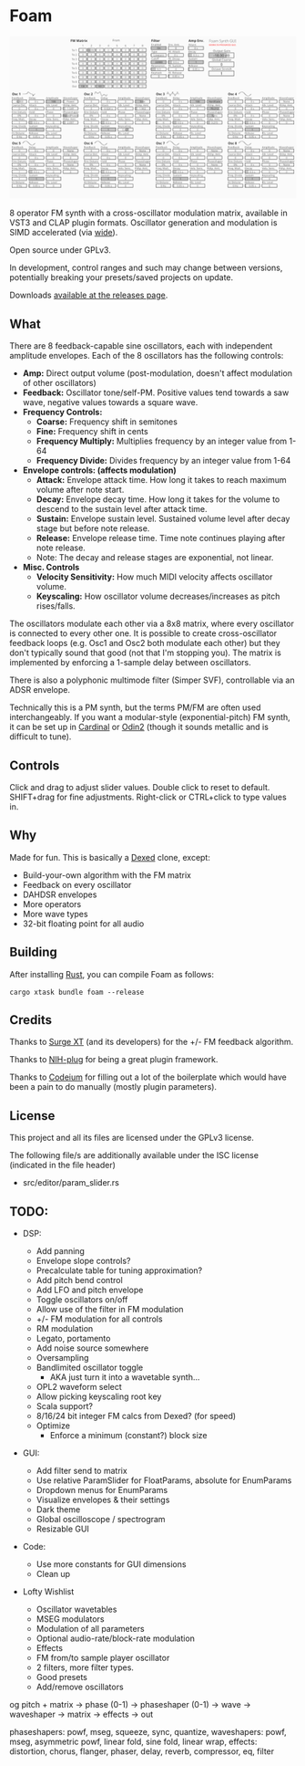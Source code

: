 # Foam
![Screenshot of UI](gui_v2.png)

8 operator FM synth with a cross-oscillator modulation matrix, available in VST3 and CLAP plugin formats. Oscillator generation and modulation is SIMD accelerated (via [wide](https://github.com/lokathor/wide)).

Open source under GPLv3.

In development, control ranges and such may change between versions, potentially breaking your presets/saved projects on update.

Downloads [available at the releases page](https://github.com/Madadog/foam-synth/releases).

## What

There are 8 feedback-capable sine oscillators, each with independent amplitude envelopes. Each of the 8 oscillators has the following controls:
* **Amp:** Direct output volume (post-modulation, doesn't affect modulation of other oscillators)
* **Feedback:** Oscillator tone/self-PM. Positive values tend towards a saw wave, negative values towards a square wave.
* **Frequency Controls:**
    * **Coarse:** Frequency shift in semitones
    * **Fine:** Frequency shift in cents
    * **Frequency Multiply:** Multiplies frequency by an integer value from 1-64
    * **Frequency Divide:** Divides frequency by an integer value from 1-64
* **Envelope controls: (affects modulation)**
    * **Attack:** Envelope attack time. How long it takes to reach maximum volume after note start.
    * **Decay:** Envelope decay time. How long it takes for the volume to descend to the sustain level after attack time.
    * **Sustain:** Envelope sustain level. Sustained volume level after decay stage but before note release.
    * **Release:** Envelope release time. Time note continues playing after note release.
    * Note: The decay and release stages are exponential, not linear. 
* **Misc. Controls**
    * **Velocity Sensitivity:** How much MIDI velocity affects oscillator volume.
    * **Keyscaling:** How oscillator volume decreases/increases as pitch rises/falls.

The oscillators modulate each other via a 8x8 matrix, where every oscillator is connected to every other one. It is possible to create cross-oscillator feedback loops (e.g. Osc1 and Osc2 both modulate each other) but they don't typically sound that good (not that I'm stopping you). The matrix is implemented by enforcing a 1-sample delay between oscillators.

There is also a polyphonic multimode filter (Simper SVF), controllable via an ADSR envelope.

Technically this is a PM synth, but the terms PM/FM are often used interchangeably. If you want a modular-style (exponential-pitch) FM synth, it can be set up in [Cardinal](https://github.com/DISTRHO/Cardinal) or [Odin2](https://github.com/TheWaveWarden/odin2) (though it sounds metallic and is difficult to tune).

## Controls

Click and drag to adjust slider values. Double click to reset to default. SHIFT+drag for fine adjustments. Right-click or CTRL+click to type values in.

## Why

Made for fun. This is basically a [Dexed](https://github.com/asb2m10/dexed) clone, except:

* Build-your-own algorithm with the FM matrix
* Feedback on every oscillator
* DAHDSR envelopes
* More operators
* More wave types
* 32-bit floating point for all audio

## Building

After installing [Rust](https://rustup.rs/), you can compile Foam as follows:

```shell
cargo xtask bundle foam --release
```

## Credits
Thanks to [Surge XT](https://github.com/surge-synthesizer/surge) (and its developers) for the +/- FM feedback algorithm.

Thanks to [NIH-plug](https://github.com/robbert-vdh/nih-plug) for being a great plugin framework.

Thanks to [Codeium](https://codeium.com/) for filling out a lot of the boilerplate which would have been a pain to do manually (mostly plugin parameters).

## License

This project and all its files are licensed under the GPLv3 license.

The following file/s are additionally available under the ISC license (indicated in the file header)
* src/editor/param_slider.rs

## TODO:

* DSP:
    * Add panning
    * Envelope slope controls?
    * Precalculate table for tuning approximation?
    * Add pitch bend control
    * Add LFO and pitch envelope
    * Toggle oscillators on/off
    * Allow use of the filter in FM modulation
    * +/- FM modulation for all controls
    * RM modulation
    * Legato, portamento
    * Add noise source somewhere
    * Oversampling
    * Bandlimited oscillator toggle
        * AKA just turn it into a wavetable synth...
    * OPL2 waveform select
    * Allow picking keyscaling root key
    * Scala support?
    * 8/16/24 bit integer FM calcs from Dexed? (for speed)
    * Optimize
        * Enforce a minimum (constant?) block size

* GUI:
    * Add filter send to matrix
    * Use relative ParamSlider for FloatParams, absolute for EnumParams
    * Dropdown menus for EnumParams
    * Visualize envelopes & their settings
    * Dark theme
    * Global oscilloscope / spectrogram
    * Resizable GUI

* Code:
    * Use more constants for GUI dimensions
    * Clean up

* Lofty Wishlist
    * Oscillator wavetables
    * MSEG modulators
    * Modulation of all parameters
    * Optional audio-rate/block-rate modulation
    * Effects
    * FM from/to sample player oscillator
    * 2 filters, more filter types.
    * Good presets
    * Add/remove oscillators
    
og pitch + matrix -> phase (0-1) -> phaseshaper (0-1) -> wave -> waveshaper -> matrix -> effects -> out

phaseshapers: powf, mseg, squeeze, sync, quantize, 
waveshapers: powf, mseg, asymmetric powf, linear fold, sine fold, linear wrap, 
effects: distortion, chorus, flanger, phaser, delay, reverb, compressor, eq, filter
